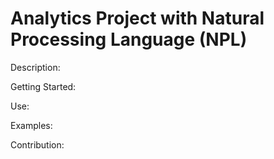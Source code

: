 # Analytics Project with Natural Processing Language (NPL)

Description:

Getting Started:

Use:

Examples:

Contribution:
